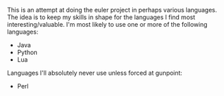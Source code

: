 This is an attempt at doing the euler project in perhaps various languages. The idea is to keep my skills in shape for the languages I find most interesting/valuable. I'm most likely to use one or more of the following languages:
- Java
- Python
- Lua

Languages I'll absolutely never use unless forced at gunpoint:
- Perl
